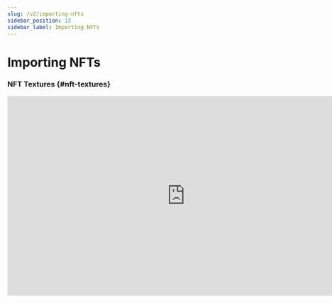 ```yaml
---
slug: /v2/importing-nfts
sidebar_position: 13
sidebar_label: Importing NFTs
---
```



# Importing NFTs

### NFT Textures {#nft-textures}

<iframe width="800" height="450" src="https://www.youtube-nocookie.com/embed/jG5joXzBuh8" title="YouTube video player" frameborder="0" allow="accelerometer; autoplay; clipboard-write; encrypted-media; gyroscope; picture-in-picture" allowfullscreen></iframe>
